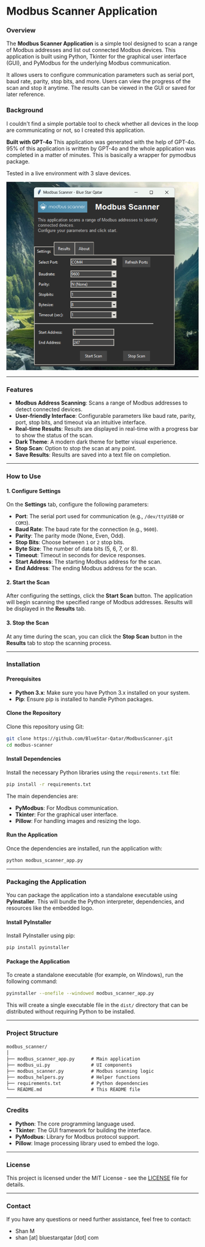 # Modbus Scanner Application

### Overview

The **Modbus Scanner Application** is a simple tool designed to scan a range of Modbus addresses and list out connected Modbus devices. This application is built using Python, Tkinter for the graphical user interface (GUI), and PyModbus for the underlying Modbus communication.

It allows users to configure communication parameters such as serial port, baud rate, parity, stop bits, and more. Users can view the progress of the scan and stop it anytime. The results can be viewed in the GUI or saved for later reference.

### Background

I couldn't find a simple portable tool to check whether all devices in the loop are communicating or not, so I created this application.

**Built with GPT-4o** This application was generated with the help of GPT-4o. 95% of this application is written by GPT-4o and the whole application was completed in a matter of minutes. This is basically a wrapper for pymodbus package.

Tested in a live environment with 3 slave devices.

![Modbus Scanner GUI](screenshot.png)

---

### Features

- **Modbus Address Scanning**: Scans a range of Modbus addresses to detect connected devices.
- **User-friendly Interface**: Configurable parameters like baud rate, parity, port, stop bits, and timeout via an intuitive interface.
- **Real-time Results**: Results are displayed in real-time with a progress bar to show the status of the scan.
- **Dark Theme**: A modern dark theme for better visual experience.
- **Stop Scan**: Option to stop the scan at any point.
- **Save Results**: Results are saved into a text file on completion.

---

### How to Use

#### 1. Configure Settings

On the **Settings** tab, configure the following parameters:

- **Port**: The serial port used for communication (e.g., `/dev/ttyUSB0` or `COM3`).
- **Baud Rate**: The baud rate for the connection (e.g., `9600`).
- **Parity**: The parity mode (None, Even, Odd).
- **Stop Bits**: Choose between `1` or `2` stop bits.
- **Byte Size**: The number of data bits (5, 6, 7, or 8).
- **Timeout**: Timeout in seconds for device responses.
- **Start Address**: The starting Modbus address for the scan.
- **End Address**: The ending Modbus address for the scan.

#### 2. Start the Scan

After configuring the settings, click the **Start Scan** button. The application will begin scanning the specified range of Modbus addresses. Results will be displayed in the **Results** tab.

#### 3. Stop the Scan

At any time during the scan, you can click the **Stop Scan** button in the **Results** tab to stop the scanning process.

---

### Installation

#### Prerequisites

- **Python 3.x**: Make sure you have Python 3.x installed on your system.
- **Pip**: Ensure pip is installed to handle Python packages.

#### Clone the Repository

Clone this repository using Git:

```bash
git clone https://github.com/BlueStar-Qatar/ModbusScanner.git
cd modbus-scanner
```

#### Install Dependencies

Install the necessary Python libraries using the `requirements.txt` file:

```bash
pip install -r requirements.txt
```

The main dependencies are:

- **PyModbus**: For Modbus communication.
- **Tkinter**: For the graphical user interface.
- **Pillow**: For handling images and resizing the logo.

#### Run the Application

Once the dependencies are installed, run the application with:

```bash
python modbus_scanner_app.py
```

---

### Packaging the Application

You can package the application into a standalone executable using **PyInstaller**. This will bundle the Python interpreter, dependencies, and resources like the embedded logo.

#### Install PyInstaller

Install PyInstaller using pip:

```bash
pip install pyinstaller
```

#### Package the Application

To create a standalone executable (for example, on Windows), run the following command:

```bash
pyinstaller --onefile --windowed modbus_scanner_app.py
```

This will create a single executable file in the `dist/` directory that can be distributed without requiring Python to be installed.

---

### Project Structure

```plaintext
modbus_scanner/
│
├── modbus_scanner_app.py      # Main application
├── modbus_ui.py               # UI components
├── modbus_scanner.py          # Modbus scanning logic
├── modbus_helpers.py          # Helper functions
├── requirements.txt           # Python dependencies
└── README.md                  # This README file
```

---

### Credits

- **Python**: The core programming language used.
- **Tkinter**: The GUI framework for building the interface.
- **PyModbus**: Library for Modbus protocol support.
- **Pillow**: Image processing library used to embed the logo.

---

### License

This project is licensed under the MIT License - see the [LICENSE](LICENSE) file for details.

---

### Contact

If you have any questions or need further assistance, feel free to contact:

- Shan M
- shan [at] bluestarqatar [dot] com
